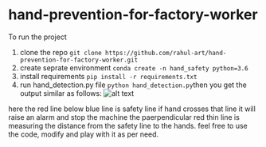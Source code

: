 # hand-prevention-for-factory-worker



To run the project
1. clone the repo 
``` git clone https://github.com/rahul-art/hand-prevention-for-factory-worker.git ```
2. create seprate environment
``` conda create -n hand_safety python=3.6 ```
3. install requirements 
``` pip install -r requirements.txt ```
4. run hand_detection.py file ``` python hand_detection.py ```then you get the output similar as follows:
![alt text](https://github.com/rahul-art/hand-prevention-for-factory-worker/blob/main/example.png?raw=true)

here the red line below blue line is safety line if hand crosses that line it will raise an alarm and stop the machine 
the paerpendicular red thin line is measuring the distance from the safety line to the hands.
feel free to use the code, modify and play with it as per need.

